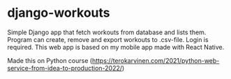 # django-workouts

Simple Django app that fetch workouts from database and lists them. Program can create, remove and export workouts to .csv-file. Login is required. This web app is based on my mobile app made with React Native.

Made this on Python course (https://terokarvinen.com/2021/python-web-service-from-idea-to-production-2022/)
